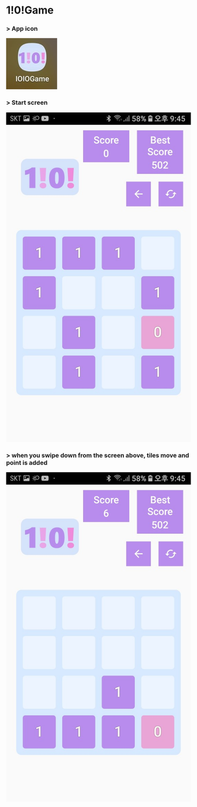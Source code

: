 # 1!0!Game

### > App icon  
![icon](./images/icon.jpg)



### > Start screen  
![start screen](./images/1.jpg)



### > when you swipe down from the screen above, tiles move and point is added  
![add point and move tiles](./images/2.jpg)
